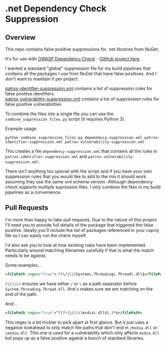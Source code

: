 # .net Dependency Check Suppression

## Overview
This repo contains false positive suppressions for .net libraries from NuGet.

It's for use with [OWASP Dependency Check](https://www.owasp.org/index.php/OWASP_Dependency_Check) - [GitHub project here](https://github.com/jeremylong/DependencyCheck).

I wanted a standard "global" suppression file for my build pipelines that contains all the packages I use from NuGet that have false positives. And I don't want to maintain it per project.

[patros-identifier-suppression.xml](patros-identifier-suppression.xml) contains a list of suppression rules for false positive identifiers  
[patros-vulnerability-suppression.xml](patros-vulnerability-suppression.xml) contains a list of suppression rules for false positive vulnerabilities

To combine the files into a single file you can use the `combine_suppression_files.py` script (it requires Python 3).

Example usage:

`python combine_suppression_files.py dependency-suppression.xml patros-identifier-suppression.xml patros-vulnerability-suppression.xml`

This creates a file `dependency-suppression.xml` that contains all the rules in `patros-identifier-suppression.xml` and `patros-vulnerability-suppression.xml`.

There isn't anything too special with the script and if you have your own suppression rules that you would like to add to the mix it should work assuming they use the same xml schema version. Although dependency check supports multiple supression files. I only combine the files in my build pipelines as a convenience.

## Pull Requests

I'm more than happy to take pull requests. Due to the nature of this project I'll need you to provide full details of the package that triggered the false positive. Ideally you'll include the list of packages referenced in your csproj file so I can easily run the check myself.

I'd also ask you to look at how existing rules have been implemented. Particularly around matching filenames carefully if that is what the match needs to be against.

Some examples...

```xml
<filePath regex="true">.*(\/|\\)System\.Threading\.Thread\.dll$</filePath>
```

`(\/|\\)` ensures we have either `/` or `\` as a path separator before `System.Threading.Thread.dll`. And `$` makes sure we are matching on the end of the path.

And...

```xml
<filePath regex="true">^((?!(\/|\\)msdia\.dll$).)*$</filePath>
```

This regex is a bit trickier to pick apart at first glance. But it just uses a negative lookahead to only match file paths that don't end in `/msdia.dll` or `\msdia.dll`. This one is used for a vulnerability which only affects `msdia.dll` but pops up as a false positive against a bunch of standard libraries.
